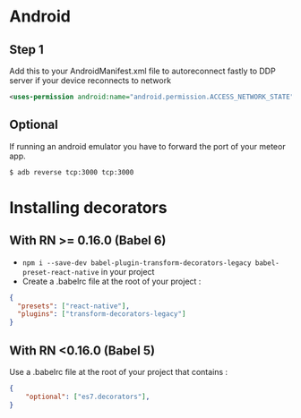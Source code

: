 # Android

## Step 1

Add this to your AndroidManifest.xml file to autoreconnect fastly to DDP server if your device reconnects to network

```xml
<uses-permission android:name="android.permission.ACCESS_NETWORK_STATE" />
```

## Optional

If running an android emulator you have to forward the port of your meteor app.

```shell
$ adb reverse tcp:3000 tcp:3000
```



# Installing decorators

## With RN >= 0.16.0 (Babel 6)

- `npm i --save-dev babel-plugin-transform-decorators-legacy babel-preset-react-native` in your project
- Create a .babelrc file at the root of your project :

```json
{
  "presets": ["react-native"],
  "plugins": ["transform-decorators-legacy"]
}
```

## With RN <0.16.0 (Babel 5)

Use a .babelrc file at the root of your project that contains :

```json
{
    "optional": ["es7.decorators"],
}
```
